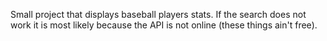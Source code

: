 Small project that displays baseball players stats. If the search does not work it is most likely because the API is not online (these things ain't free).
